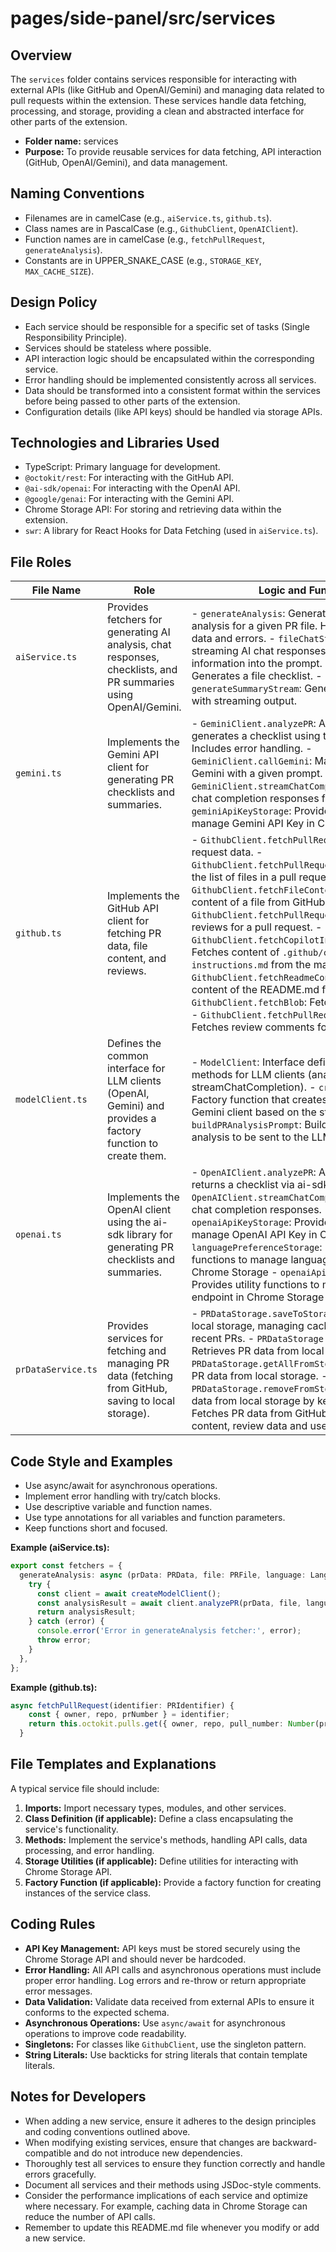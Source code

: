 # pages/side-panel/src/services

## Overview

The `services` folder contains services responsible for interacting with external APIs (like GitHub and OpenAI/Gemini) and managing data related to pull requests within the extension. These services handle data fetching, processing, and storage, providing a clean and abstracted interface for other parts of the extension.

- **Folder name:** services
- **Purpose:** To provide reusable services for data fetching, API interaction (GitHub, OpenAI/Gemini), and data management.

## Naming Conventions

-   Filenames are in camelCase (e.g., `aiService.ts`, `github.ts`).
-   Class names are in PascalCase (e.g., `GithubClient`, `OpenAIClient`).
-   Function names are in camelCase (e.g., `fetchPullRequest`, `generateAnalysis`).
-   Constants are in UPPER_SNAKE_CASE (e.g., `STORAGE_KEY`, `MAX_CACHE_SIZE`).

## Design Policy

-   Each service should be responsible for a specific set of tasks (Single Responsibility Principle).
-   Services should be stateless where possible.
-   API interaction logic should be encapsulated within the corresponding service.
-   Error handling should be implemented consistently across all services.
-   Data should be transformed into a consistent format within the services before being passed to other parts of the extension.
-   Configuration details (like API keys) should be handled via storage APIs.

## Technologies and Libraries Used

-   TypeScript: Primary language for development.
-   `@octokit/rest`: For interacting with the GitHub API.
-   `@ai-sdk/openai`: For interacting with the OpenAI API.
-   `@google/genai`: For interacting with the Gemini API.
-   Chrome Storage API: For storing and retrieving data within the extension.
-   `swr`: A library for React Hooks for Data Fetching (used in `aiService.ts`).

## File Roles

| File Name         | Role                                                                                                 | Logic and Functions                                                                                                                                                                                                                                                                          | Dependencies                                                                                                                                               |
| ----------------- | ---------------------------------------------------------------------------------------------------- | ------------------------------------------------------------------------------------------------------------------------------------------------------------------------------------------------------------------------------------------------------------------------------------ | ---------------------------------------------------------------------------------------------------------------------------------------------------------- |
| `aiService.ts`    | Provides fetchers for generating AI analysis, chat responses, checklists, and PR summaries using OpenAI/Gemini. | - `generateAnalysis`: Generates OpenAI/Gemini analysis for a given PR file. Handles invalid PR data and errors.  - `fileChatStream`: Fetches streaming AI chat responses, incorporating PR information into the prompt.  - `generateChecklist`: Generates a file checklist.  - `generateSummaryStream`: Generates PR summary with streaming output. | `@src/types`, `./modelClient`, `@extension/storage`                                                                                                       |
| `gemini.ts`       | Implements the Gemini API client for generating PR checklists and summaries.                            | - `GeminiClient.analyzePR`: Analyzes a PR and generates a checklist using the Gemini API. Includes error handling.  - `GeminiClient.callGemini`: Makes the API call to Gemini with a given prompt.  - `GeminiClient.streamChatCompletion`: Streams chat completion responses from Gemini.   - `geminiApiKeyStorage`: Provides utility functions to manage Gemini API Key in Chrome Storage | `@src/types`, `@google/genai`, `./modelClient`, `@extension/storage`                                                                                                       |
| `github.ts`       | Implements the GitHub API client for fetching PR data, file content, and reviews.                   | - `GithubClient.fetchPullRequest`: Fetches pull request data.  - `GithubClient.fetchPullRequestFiles`: Fetches the list of files in a pull request.  - `GithubClient.fetchFileContent`: Fetches the content of a file from GitHub.  - `GithubClient.fetchPullRequestReviews`: Fetches reviews for a pull request.  - `GithubClient.fetchCopilotInstructionsFromMain`: Fetches content of `.github/copilot-instructions.md` from the main branch. - `GithubClient.fetchReadmeContent`: Fetches the content of the README.md file. - `GithubClient.fetchBlob`: Fetches a specific blob.  - `GithubClient.fetchPullRequestReviewComments`: Fetches review comments for a pull request. | `@octokit/rest`, `@extension/storage`, `../types`                                                                                                     |
| `modelClient.ts`  | Defines the common interface for LLM clients (OpenAI, Gemini) and provides a factory function to create them.  | - `ModelClient`: Interface defining common methods for LLM clients (analyzePR, streamChatCompletion).  - `createModelClient`: Factory function that creates either an OpenAI or Gemini client based on the stored preference.  - `buildPRAnalysisPrompt`: Builds the prompt for PR analysis to be sent to the LLM. | `@src/types`, `./openai`, `./gemini`, `@extension/storage`                                                                                                 |
| `openai.ts`       | Implements the OpenAI client using the ai-sdk library for generating PR checklists and summaries. | - `OpenAIClient.analyzePR`: Analyzes a PR and returns a checklist via ai-sdk.  - `OpenAIClient.streamChatCompletion`: Streams chat completion responses.  - `openaiApiKeyStorage`: Provides utility functions to manage OpenAI API Key in Chrome Storage  - `languagePreferenceStorage`: Provides utility functions to manage language preferences in Chrome Storage - `openaiApiEndpointStorage`: Provides utility functions to manage openai endpoint in Chrome Storage | `@src/types`, `@ai-sdk/openai`, `./modelClient`, `@extension/storage` |
| `prDataService.ts` | Provides services for fetching and managing PR data (fetching from GitHub, saving to local storage). | - `PRDataStorage.saveToStorage`: Saves PR data to local storage, managing cache size and updating recent PRs.  - `PRDataStorage.getFromStorage`: Retrieves PR data from local storage by key.  - `PRDataStorage.getAllFromStorage`: Retrieves all PR data from local storage.  - `PRDataStorage.removeFromStorage`: Removes PR data from local storage by key.  - `fetchPRData`: Fetches PR data from GitHub, including file content, review data and user comments.| `../types`, `./github`                                                                                                                                 |

## Code Style and Examples

-   Use async/await for asynchronous operations.
-   Implement error handling with try/catch blocks.
-   Use descriptive variable and function names.
-   Use type annotations for all variables and function parameters.
-   Keep functions short and focused.

**Example (aiService.ts):**

```typescript
export const fetchers = {
  generateAnalysis: async (prData: PRData, file: PRFile, language: Language) => {
    try {
      const client = await createModelClient();
      const analysisResult = await client.analyzePR(prData, file, language);
      return analysisResult;
    } catch (error) {
      console.error('Error in generateAnalysis fetcher:', error);
      throw error;
    }
  },
};
```

**Example (github.ts):**

```typescript
async fetchPullRequest(identifier: PRIdentifier) {
    const { owner, repo, prNumber } = identifier;
    return this.octokit.pulls.get({ owner, repo, pull_number: Number(prNumber) });
  }
```

## File Templates and Explanations

A typical service file should include:

1.  **Imports:** Import necessary types, modules, and other services.
2.  **Class Definition (if applicable):** Define a class encapsulating the service's functionality.
3.  **Methods:** Implement the service's methods, handling API calls, data processing, and error handling.
4.  **Storage Utilities (if applicable):** Define utilities for interacting with Chrome Storage API.
5.  **Factory Function (if applicable):** Provide a factory function for creating instances of the service class.

## Coding Rules

-   **API Key Management:** API keys must be stored securely using the Chrome Storage API and should never be hardcoded.
-   **Error Handling:** All API calls and asynchronous operations must include proper error handling. Log errors and re-throw or return appropriate error messages.
-   **Data Validation:** Validate data received from external APIs to ensure it conforms to the expected schema.
-   **Asynchronous Operations:** Use `async/await` for asynchronous operations to improve code readability.
-   **Singletons:** For classes like `GithubClient`, use the singleton pattern.
-   **String Literals:** Use backticks for string literals that contain template literals.

## Notes for Developers

-   When adding a new service, ensure it adheres to the design principles and coding conventions outlined above.
-   When modifying existing services, ensure that changes are backward-compatible and do not introduce new dependencies.
-   Thoroughly test all services to ensure they function correctly and handle errors gracefully.
-   Document all services and their methods using JSDoc-style comments.
-   Consider the performance implications of each service and optimize where necessary.  For example, caching data in Chrome Storage can reduce the number of API calls.
-   Remember to update this README.md file whenever you modify or add a new service.
